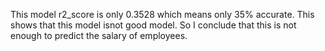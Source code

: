 This model r2_score is only 0.3528 which means only 35% accurate.
This shows that this model isnot good model.
So I conclude that this is not enough to predict the salary of employees.